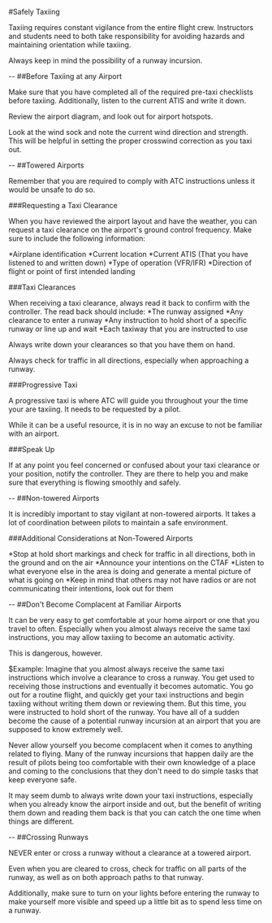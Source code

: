 #Safely Taxiing

Taxiing requires constant vigilance from the entire flight crew. Instructors and students need to both take responsibility for avoiding hazards and maintaining orientation while taxiing.

Always keep in mind the possibility of a runway incursion.

--
##Before Taxiing at any Airport

Make sure that you have completed all of the required pre-taxi checklists before taxiing. Additionally, listen to the current ATIS and write it down.

Review the airport diagram, and look out for airport hotspots.

Look at the wind sock and note the current wind direction and strength. This will be helpful in setting the proper crosswind correction as you taxi out.


--
##Towered Airports

Remember that you are required to comply with ATC instructions unless it would be unsafe to do so.

###Requesting a Taxi Clearance

When you have reviewed the airport layout and have the weather, you can request a taxi clearance on the airport's ground control frequency. Make sure to include the following information:

*Airplane identification
*Current location
*Current ATIS (That you have listened to and written down)
*Type of operation (VFR/IFR)
*Direction of flight or point of first intended landing

###Taxi Clearances

When receiving a taxi clearance, always read it back to confirm with the controller. The read back should include:
*The runway assigned
*Any clearance to enter a runway
*Any instruction to hold short of a specific runway or line up and wait
*Each taxiway that you are instructed to use

Always write down your clearances so that you have them on hand.

Always check for traffic in all directions, especially when approaching a runway.

###Progressive Taxi

A progressive taxi is where ATC will guide you throughout your the time your are taxiing. It needs to be requested by a pilot.

While it can be a useful resource, it is in no way an excuse to not be familiar with an airport.

###Speak Up

If at any point you feel concerned or confused about your taxi clearance or your position, notify the controller. They are there to help you and make sure that everything is flowing smoothly and safely.

--
##Non-towered Airports

It is incredibly important to stay vigilant at non-towered airports. It takes a lot of coordination between pilots to maintain a safe environment.

###Additional Considerations at Non-Towered Airports

*Stop at hold short markings and check for traffic in all directions, both in the ground and on the air
*Announce your intentions on the CTAF
*Listen to what everyone else in the area is doing and generate a mental picture of what is going on
*Keep in mind that others may not have radios or are not communicating their intentions, look out for them

--
##Don't Become Complacent at Familiar Airports

It can be very easy to get comfortable at your home airport or one that you travel to often. Especially when you almost always receive the same taxi instructions, you may allow taxiing to become an automatic activity.

This is dangerous, however.

$Example: Imagine that you almost always receive the same taxi instructions which involve a clearance to cross a runway. You get used to receiving those instructions and eventually it becomes automatic. You go out for a routine flight, and quickly get your taxi instructions and begin taxiing without writing them down or reviewing them. But this time, you were instructed to hold short of the runway. You have all of a sudden become the cause of a potential runway incursion at an airport that you are supposed to know extremely well.

Never allow yourself you become complacent when it comes to anything related to flying. Many of the runway incursions that happen daily are the result of pilots being too comfortable with their own knowledge of a place and coming to the conclusions that they don't need to do simple tasks that keep everyone safe.

It may seem dumb to always write down your taxi instructions, especially when you already know the airport inside and out, but the benefit of writing them down and reading them back is that you can catch the one time when things are different.

--
##Crossing Runways

NEVER enter or cross a runway without a clearance at a towered airport.

Even when you are cleared to cross, check for traffic on all parts of the runway, as well as on both approach paths to that runway.

Additionally, make sure to turn on your lights before entering the runway to make yourself more visible and speed up a little bit as to spend less time on a runway.


